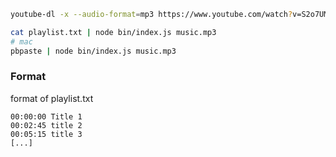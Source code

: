 ```bash
youtube-dl -x --audio-format=mp3 https://www.youtube.com/watch?v=S2o7UMFYdJU
```

```bash
cat playlist.txt | node bin/index.js music.mp3
# mac
pbpaste | node bin/index.js music.mp3
```


### Format

format of playlist.txt

```
00:00:00 Title 1
00:02:45 title 2
00:05:15 title 3
[...]
```
